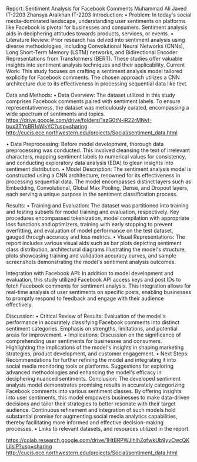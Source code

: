 Report: Sentiment Analysis for Facebook Comments
 Muhammad Ali Javed IT-2203 
Zhansya Aralkhan IT-2203
Introduction:
•	Problem: In today's social media-dominated landscape, understanding user sentiments on platforms like Facebook is pivotal for businesses and consumers. Sentiment analysis aids in deciphering attitudes towards products, services, or events.
•	Literature Review: Prior research has delved into sentiment analysis using diverse methodologies, including Convolutional Neural Networks (CNNs), Long Short-Term Memory (LSTM) networks, and Bidirectional Encoder Representations from Transformers (BERT). These studies offer valuable insights into sentiment analysis techniques and their applicability. Current Work: This study focuses on crafting a sentiment analysis model tailored explicitly for Facebook comments. The chosen approach utilizes a CNN architecture due to its effectiveness in processing sequential data like text.

Data and Methods:
•	Data Overview: The dataset utilized in this study comprises Facebook comments paired with sentiment labels. To ensure representativeness, the dataset was meticulously curated, encompassing a wide spectrum of sentiments and topics. 
https://drive.google.com/drive/folders/1szG0tN-iR22rMNvI-bux3TYsBR1oWkYC?usp=sharing
http://cucis.ece.northwestern.edu/projects/Social/sentiment_data.html
 
•	Data Preprocessing: Before model development, thorough data preprocessing was conducted. This involved cleansing the text of irrelevant characters, mapping sentiment labels to numerical values for consistency, and conducting exploratory data analysis (EDA) to glean insights into sentiment distribution.
•	Model Description: The sentiment analysis model is constructed using a CNN architecture, renowned for its effectiveness in processing sequential data. The model encompasses distinct layers such as Embedding, Convolutional, Global Max Pooling, Dense, and Dropout layers, each serving a unique purpose in the sentiment classification process.

Results:
•	Training and Evaluation: The dataset was partitioned into training and testing subsets for model training and evaluation, respectively. Key procedures encompassed tokenization, model compilation with appropriate loss functions and optimizers, training with early stopping to prevent overfitting, and evaluation of model performance on the test dataset, gauged through accuracy and loss metrics.
•	Visual Representations: The report includes various visual aids such as bar plots depicting sentiment class distribution, architectural diagrams illustrating the model's structure, plots showcasing training and validation accuracy curves, and sample screenshots demonstrating the model's sentiment analysis outcomes.
 
 
Integration with Facebook API:
In addition to model development and evaluation, this study utilized Facebook API access keys and post IDs to fetch Facebook comments for sentiment analysis. This integration allows for real-time analysis of user sentiments on specific posts, enabling businesses to promptly respond to feedback and engage with their audience effectively.
 

 
Discussion:
•	Critical Review of Results: Evaluation of the model's performance in accurately classifying Facebook comments into distinct sentiment categories. Emphasis on strengths, limitations, and potential areas for improvement.
•	Implications: Discussion on the significance of comprehending user sentiments for businesses and consumers. Highlighting the implications of the model's insights in shaping marketing strategies, product development, and customer engagement.
•	Next Steps: Recommendations for further refining the model and integrating it into social media monitoring tools or platforms. Suggestions for exploring advanced methodologies and enhancing the model's efficacy in deciphering nuanced sentiments.
Conclusion:
The developed sentiment analysis model demonstrates promising results in accurately categorizing Facebook comments into various sentiment classes. By offering insights into user sentiments, this model empowers businesses to make data-driven decisions and tailor their strategies to better resonate with their target audience. Continuous refinement and integration of such models hold substantial promise for augmenting social media analytics capabilities, thereby facilitating more informed and effective decision-making processes.
•	Links to relevant datasets, and resources utilized in the report.

https://colab.research.google.com/drive/1HtBRPWJIhlhZofwkUb9yvCwcQKLiIslP?usp=sharing
http://cucis.ece.northwestern.edu/projects/Social/sentiment_data.html


